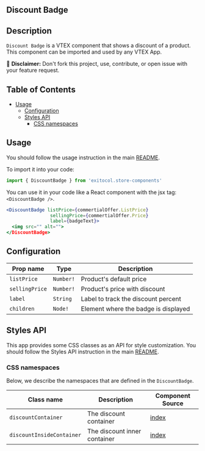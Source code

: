 ## Discount Badge

## Description

`Discount Badge` is a VTEX component that shows a discount of a product. This component can be imported and used by any VTEX App.

:loudspeaker: **Disclaimer:** Don't fork this project, use, contribute, or open issue with your feature request.

## Table of Contents

- [Usage](#usage)
  - [Configuration](#configuration)
  - [Styles API](#styles-api)
    - [CSS namespaces](#css-namespaces)

## Usage

You should follow the usage instruction in the main [README](https://github.com/vtex-apps/store-components/blob/master/README.md#usage).

To import it into your code:

```js
import { DiscountBadge } from 'exitocol.store-components'
```

You can use it in your code like a React component with the jsx tag: `<DiscountBadge />`.

```jsx
<DiscountBadge listPrice={commertialOffer.ListPrice}
                sellingPrice={commertialOffer.Price}
                label={badgeText}>
  <img src="" alt="">
</DiscountBadge>
```

## Configuration

| Prop name      | Type      | Description                          |
| -------------- | --------- | ------------------------------------ |
| `listPrice`    | `Number!` | Product's default price              |
| `sellingPrice` | `Number!` | Product's price with discount        |
| `label`        | `String`  | Label to track the discount percent  |
| `children`     | `Node!`   | Element where the badge is displayed |

## Styles API

This app provides some CSS classes as an API for style customization. You should follow the Styles API instruction in the main [README](https://github.com/vtex-apps/store-components/blob/master/README.md#styles-api).

### CSS namespaces

Below, we describe the namespaces that are defined in the `DiscountBadge`.

| Class name                | Description                  | Component Source                                  |
| ------------------------- | ---------------------------- | ------------------------------------------------- |
| `discountContainer`       | The discount container       | [index](/react/components/DiscountBadge/index.js) |
| `discountInsideContainer` | The discount inner container | [index](/react/components/DiscountBadge/index.js) |

